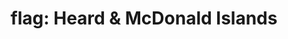---
layout: smileys&emotion
title: "flag: Heard & McDonald Islands"
emoji: flag_heard_and_mcdonald_islands
permalink: 🇭🇲.html
image: assets/img/3moji/flag_heard_and_mcdonald_islands.png
---